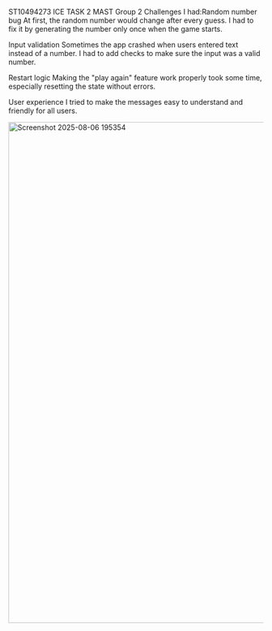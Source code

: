ST10494273
ICE TASK 2 MAST 
Group 2
Challenges I had:Random number bug
At first, the random number would change after every guess. I had to fix it by generating the number only once when the game starts.

Input validation
Sometimes the app crashed when users entered text instead of a number. I had to add checks to make sure the input was a valid number.

Restart logic
Making the "play again" feature work properly took some time, especially resetting the state without errors.

User experience
I tried to make the messages easy to understand and friendly for all users.

<img width="1887" height="987" alt="Screenshot 2025-08-06 195354" src="https://github.com/user-attachments/assets/266b51c1-175f-43b6-a43f-689b54ce2297" />


